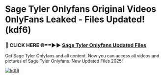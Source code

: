 # Sage Tyler Onlyfans Original Videos 0nlyFans Leaked - Files Updated! (kdf6)

<h3>🔴 CLICK HERE 🌐==►► <a href="https://tinyurl.com/2m67pmp6" rel="nofollow">Sage Tyler Onlyfans Updated Files</a></h3>

Get Sage Tyler Onlyfans and all content. Now you can access all videos and pictures of Sage Tyler Onlyfans. New Updated Files 2025!

[![kdf6](https://i.imgur.com/H4QAA4z.gif)](https://tinyurl.com/2m67pmp6)